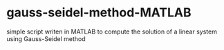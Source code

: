 # gauss-seidel-method-MATLAB
simple script writen in MATLAB to compute the solution of a linear system using Gauss-Seidel method
